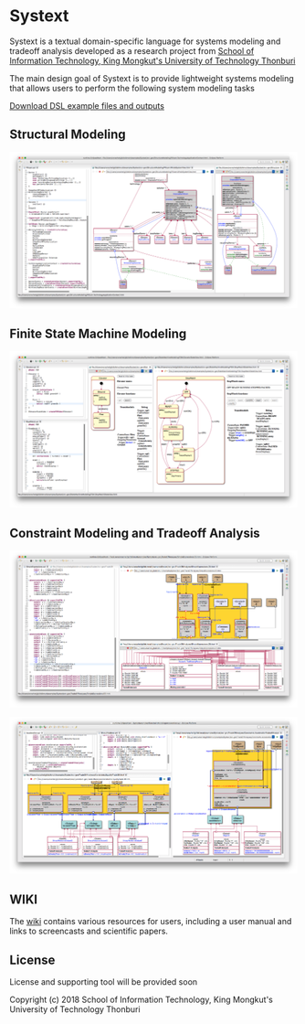 # Systext

Systext is a textual domain-specific language for systems modeling and tradeoff analysis developed as a research project from [School of Information Technology, King Mongkut's University of Technology Thonburi](https://www.sit.kmutt.ac.th/en/)

The main design goal of Systext is to provide lightweight systems modeling that allows users to perform the following system modeling tasks

[Download DSL example files and outputs](https://github.com/vorachet/Systext/releases/tag/v0.1)

## Structural Modeling
![Screenshot](Images/screenshot-structure.png?raw=true "Screenshot")

## Finite State Machine Modeling
![Screenshot](Images/screenshot-fsm.png?raw=true "Screenshot")

## Constraint Modeling and Tradeoff Analysis
![Screenshot](Images/screenshot-constraint.png?raw=true "Screenshot")

![Screenshot](Images/screenshot-constraint2.png?raw=true "Screenshot")

## WIKI

The [wiki](https://github.com/vorachet/Systext/wiki) contains various resources for users, including a user manual and links to screencasts and scientific papers.

## License

License and supporting tool will be provided soon

Copyright (c) 2018 School of Information Technology, King Mongkut's University of Technology Thonburi